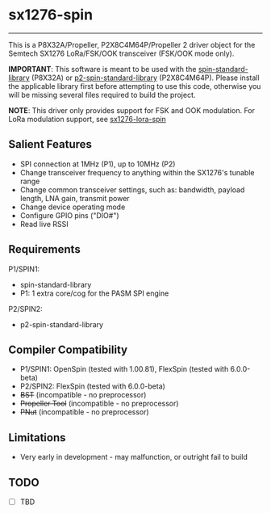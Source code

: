 # sx1276-spin
-------------

This is a P8X32A/Propeller, P2X8C4M64P/Propeller 2 driver object for the Semtech SX1276 LoRa/FSK/OOK transceiver (FSK/OOK mode only).

**IMPORTANT**: This software is meant to be used with the [spin-standard-library](https://github.com/avsa242/spin-standard-library) (P8X32A) or [p2-spin-standard-library](https://github.com/avsa242/p2-spin-standard-library) (P2X8C4M64P). Please install the applicable library first before attempting to use this code, otherwise you will be missing several files required to build the project.

**NOTE**: This driver only provides support for FSK and OOK modulation. For LoRa modulation support, see [sx1276-lora-spin](https://github.com/avsa242/sx1276-lora-spin)

## Salient Features

* SPI connection at 1MHz (P1), up to 10MHz (P2)
* Change transceiver frequency to anything within the SX1276's tunable range
* Change common transceiver settings, such as: bandwidth, payload length, LNA gain, transmit power
* Change device operating mode
* Configure GPIO pins ("DIO#")
* Read live RSSI

## Requirements

P1/SPIN1:
* spin-standard-library
* P1: 1 extra core/cog for the PASM SPI engine

P2/SPIN2:
* p2-spin-standard-library

## Compiler Compatibility

* P1/SPIN1: OpenSpin (tested with 1.00.81), FlexSpin (tested with 6.0.0-beta)
* P2/SPIN2: FlexSpin (tested with 6.0.0-beta)
* ~~BST~~ (incompatible - no preprocessor)
* ~~Propeller Tool~~ (incompatible - no preprocessor)
* ~~PNut~~ (incompatible - no preprocessor)

## Limitations

* Very early in development - may malfunction, or outright fail to build

## TODO

- [ ] TBD

